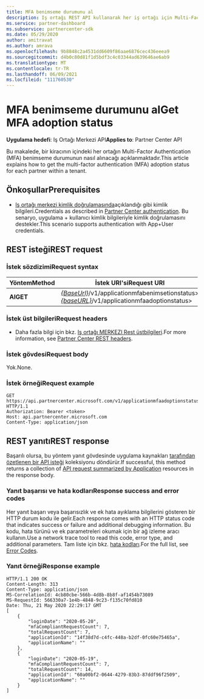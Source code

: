 ```yaml
---
title: MFA benimseme durumunu al
description: Iş ortağı REST API kullanarak her iş ortağı için Multi-Factor Authentication benimseme durumunun bir listesini alın.
ms.service: partner-dashboard
ms.subservice: partnercenter-sdk
ms.date: 05/29/2020
author: amitravat
ms.author: amrava
ms.openlocfilehash: 9b8848c2a4531dd6609f86aae6876cec436eeea9
ms.sourcegitcommit: d4b0c80d81f1d5bdf3c4c03344ad639646ae6ab9
ms.translationtype: MT
ms.contentlocale: tr-TR
ms.lasthandoff: 06/09/2021
ms.locfileid: "111760530"
---
```

# <a name="get-mfa-adoption-status"></a><span data-ttu-id="fa044-103">MFA benimseme durumunu al</span><span class="sxs-lookup"><span data-stu-id="fa044-103">Get MFA adoption status</span></span>

<span data-ttu-id="fa044-104">**Uygulama hedefi**: Iş Ortağı Merkezi API</span><span class="sxs-lookup"><span data-stu-id="fa044-104">**Applies to**: Partner Center API</span></span>

<span data-ttu-id="fa044-105">Bu makalede, bir kiracının içindeki her ortağın Multi-Factor Authentication (MFA) benimseme durumunun nasıl alınacağı açıklanmaktadır.</span><span class="sxs-lookup"><span data-stu-id="fa044-105">This article explains how to get the multi-factor authentication (MFA) adoption status for each partner within a tenant.</span></span>

## <a name="prerequisites"></a><span data-ttu-id="fa044-106">Önkoşullar</span><span class="sxs-lookup"><span data-stu-id="fa044-106">Prerequisites</span></span>

- <span data-ttu-id="fa044-107">[Iş ortağı merkezi kimlik doğrulamasında](partner-center-authentication.md)açıklandığı gibi kimlik bilgileri.</span><span class="sxs-lookup"><span data-stu-id="fa044-107">Credentials as described in [Partner Center authentication](partner-center-authentication.md).</span></span> <span data-ttu-id="fa044-108">Bu senaryo, uygulama + kullanıcı kimlik bilgileriyle kimlik doğrulamasını destekler.</span><span class="sxs-lookup"><span data-stu-id="fa044-108">This scenario supports authentication with App+User credentials.</span></span>

## <a name="rest-request"></a><span data-ttu-id="fa044-109">REST isteği</span><span class="sxs-lookup"><span data-stu-id="fa044-109">REST request</span></span>

### <a name="request-syntax"></a><span data-ttu-id="fa044-110">İstek sözdizimi</span><span class="sxs-lookup"><span data-stu-id="fa044-110">Request syntax</span></span>

| <span data-ttu-id="fa044-111">Yöntem</span><span class="sxs-lookup"><span data-stu-id="fa044-111">Method</span></span>  | <span data-ttu-id="fa044-112">İstek URI'si</span><span class="sxs-lookup"><span data-stu-id="fa044-112">Request URI</span></span>                                                               |
|---------|---------------------------------------------------------------------------|
| <span data-ttu-id="fa044-113">**Al**</span><span class="sxs-lookup"><span data-stu-id="fa044-113">**GET**</span></span> | <span data-ttu-id="fa044-114">[*{BaseUrl}*](partner-center-rest-urls.md)/v1/applicationmfabenimsetionstatus></span><span class="sxs-lookup"><span data-stu-id="fa044-114">[*{baseURL}*](partner-center-rest-urls.md)/v1/applicationmfaadoptionstatus></span></span> |

### <a name="request-headers"></a><span data-ttu-id="fa044-115">İstek üst bilgileri</span><span class="sxs-lookup"><span data-stu-id="fa044-115">Request headers</span></span>

- <span data-ttu-id="fa044-116">Daha fazla bilgi için bkz. [Iş ortağı MERKEZI Rest üstbilgileri](headers.md).</span><span class="sxs-lookup"><span data-stu-id="fa044-116">For more information, see [Partner Center REST headers](headers.md).</span></span>

### <a name="request-body"></a><span data-ttu-id="fa044-117">İstek gövdesi</span><span class="sxs-lookup"><span data-stu-id="fa044-117">Request body</span></span>

<span data-ttu-id="fa044-118">Yok.</span><span class="sxs-lookup"><span data-stu-id="fa044-118">None.</span></span>

### <a name="request-example"></a><span data-ttu-id="fa044-119">İstek örneği</span><span class="sxs-lookup"><span data-stu-id="fa044-119">Request example</span></span>

```http
GET https://api.partnercenter.microsoft.com/v1/applicationmfaadoptionstatus HTTP/1.1
Authorization: Bearer <token>
Host: api.partnercenter.microsoft.com
Content-Type: application/json
```

## <a name="rest-response"></a><span data-ttu-id="fa044-120">REST yanıtı</span><span class="sxs-lookup"><span data-stu-id="fa044-120">REST response</span></span>

<span data-ttu-id="fa044-121">Başarılı olursa, bu yöntem yanıt gövdesinde uygulama kaynakları [tarafından özetlenen bir API isteği](mfa-resources.md#api-request-summarized-by-application) koleksiyonu döndürür.</span><span class="sxs-lookup"><span data-stu-id="fa044-121">If successful, this method returns a collection of [API request summarized by Application](mfa-resources.md#api-request-summarized-by-application) resources in the response body.</span></span>

### <a name="response-success-and-error-codes"></a><span data-ttu-id="fa044-122">Yanıt başarısı ve hata kodları</span><span class="sxs-lookup"><span data-stu-id="fa044-122">Response success and error codes</span></span>

<span data-ttu-id="fa044-123">Her yanıt başarı veya başarısızlık ve ek hata ayıklama bilgilerini gösteren bir HTTP durum kodu ile gelir.</span><span class="sxs-lookup"><span data-stu-id="fa044-123">Each response comes with an HTTP status code that indicates success or failure and additional debugging information.</span></span> <span data-ttu-id="fa044-124">Bu kodu, hata türünü ve ek parametreleri okumak için bir ağ izleme aracı kullanın.</span><span class="sxs-lookup"><span data-stu-id="fa044-124">Use a network trace tool to read this code, error type, and additional parameters.</span></span> <span data-ttu-id="fa044-125">Tam liste için bkz. [hata kodları](error-codes.md).</span><span class="sxs-lookup"><span data-stu-id="fa044-125">For the full list, see [Error Codes](error-codes.md).</span></span>

### <a name="response-example"></a><span data-ttu-id="fa044-126">Yanıt örneği</span><span class="sxs-lookup"><span data-stu-id="fa044-126">Response example</span></span>

``` http
HTTP/1.1 200 OK
Content-Length: 313
Content-Type: application/json
MS-CorrelationId: 4cb80cbe-566b-4d8b-8b8f-af1454b73089
MS-RequestId: 566330a7-1e4b-4848-9c23-f135c70fd810
Date: Thu, 21 May 2020 22:29:17 GMT
[
    {
        "loginDate": "2020-05-20",
        "mfaCompliantRequestCount": 7,
        "totalRequestCount": 7,
        "applicationId": "14f38d7d-c4fc-448a-b2df-0fc60e75465a",
        "applicationName": ""
    },
    {
        "loginDate": "2020-05-19",
        "mfaCompliantRequestCount": 7,
        "totalRequestCount": 14,
        "applicationId": "60a00bf2-0644-4279-83b3-87ddf96f2509",
        "applicationName": ""
    }
]
```
